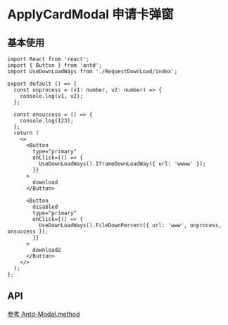 # ApplyCardModal 申请卡弹窗

## 基本使用

```tsx
import React from 'react';
import { Button } from 'antd';
import UseDownLoadWays from './RequestDownLoad/index';

export default () => {
  const onprocess = (v1: number, v2: number) => {
    console.log(v1, v2);
  };

  const onsuccess = () => {
    console.log(123);
  };
  return (
    <>
      <Button
        type="primary"
        onClick={() => {
          UseDownLoadWays().IframeDownLoadWay({ url: 'wwww' });
        }}
      >
        download
      </Button>

      <Button
        disabled
        type="primary"
        onClick={() => {
          UseDownLoadWays().FileDownPercent({ url: 'www', onprocess, onsuccess });
        }}
      >
        download2
      </Button>
    </>
  );
};
```

## API

[参考 Antd-Modal.method](<https://ant.design/components/modal-cn/#Modal.method()>)
